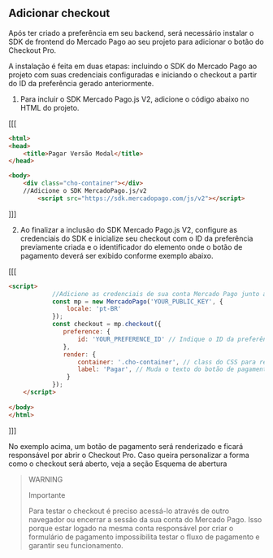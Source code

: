 ## Adicionar checkout

Após ter criado a preferência em seu backend, será necessário instalar o SDK de frontend do Mercado Pago ao seu projeto para adicionar o botão do Checkout Pro.

A instalação é feita em duas etapas: incluindo o SDK do Mercado Pago ao projeto com suas credenciais configuradas e iniciando o checkout a partir do ID da preferência gerado anteriormente.


1. Para incluir o SDK Mercado Pago.js V2, adicione o código abaixo no HTML do projeto.

[[[
```html
<html>
<head>
	<title>Pagar Versão Modal</title>
</head>

<body>
	<div class="cho-container"></div>
	//Adicione o SDK MercadoPago.js/v2
		<script src="https://sdk.mercadopago.com/js/v2"></script>
```
]]]
		

2. Ao finalizar a inclusão do SDK Mercado Pago.js V2, configure as credenciais do SDK e inicialize seu checkout com o ID da preferência previamente criada e o identificador do elemento onde o botão de pagamento deverá ser exibido conforme exemplo abaixo.

[[[
```html
<script>
			//Adicione as credenciais de sua conta Mercado Pago junto ao SDK
			const mp = new MercadoPago('YOUR_PUBLIC_KEY', {
			    locale: 'pt-BR'
			});
			const checkout = mp.checkout({
			   preference: {
			       id: 'YOUR_PREFERENCE_ID' // Indique o ID da preferência
			   },
			   render: {
			       container: '.cho-container', // class do CSS para renderizar o botão de pagamento
			       label: 'Pagar', // Muda o texto do botão de pagamento (opcional)
			    }
			});
	</script>	 	 
	
</body>
</html>
```
]]]


No exemplo acima, um botão de pagamento será renderizado e ficará responsável por abrir o Checkout Pro. Caso queira personalizar a forma como o checkout será aberto, veja a seção Esquema de abertura

> WARNING
>
> Importante
>
> Para testar o checkout é preciso acessá-lo através de outro navegador ou encerrar a sessão da sua conta do Mercado Pago. Isso porque estar logado na mesma conta responsável por criar o formulário de pagamento impossibilita testar o fluxo de pagamento e garantir seu funcionamento.
